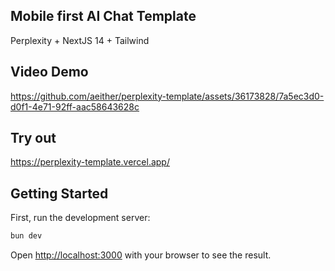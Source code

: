 ## Mobile first AI Chat Template

Perplexity + NextJS 14 + Tailwind

## Video Demo

https://github.com/aeither/perplexity-template/assets/36173828/7a5ec3d0-d0f1-4e71-92ff-aac58643628c

## Try out

https://perplexity-template.vercel.app/

## Getting Started

First, run the development server:

```bash
bun dev
```

Open [http://localhost:3000](http://localhost:3000) with your browser to see the result.

